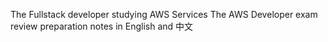 The Fullstack developer studying AWS Services
The AWS Developer exam review preparation notes
in English and 中文
